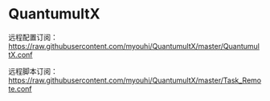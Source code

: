 # QuantumultX

远程配置订阅：https://raw.githubusercontent.com/myouhi/QuantumultX/master/QuantumultX.conf

远程脚本订阅：https://raw.githubusercontent.com/myouhi/QuantumultX/master/Task_Remote.conf
